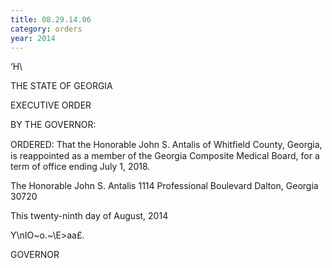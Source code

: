 ```yaml
---
title: 08.29.14.06
category: orders
year: 2014
---
```

 

‘H\

THE STATE OF GEORGIA

EXECUTIVE ORDER

BY THE GOVERNOR:

ORDERED: That the Honorable John S. Antalis of Whitﬁeld County, Georgia,
is reappointed as a member of the Georgia Composite Medical
Board, for a term of office ending July 1, 2018.

The Honorable John S. Antalis
1114 Professional Boulevard
Dalton, Georgia 30720

This twenty-ninth day of August, 2014

Y\nIO~o.~\E>aa£.

GOVERNOR

